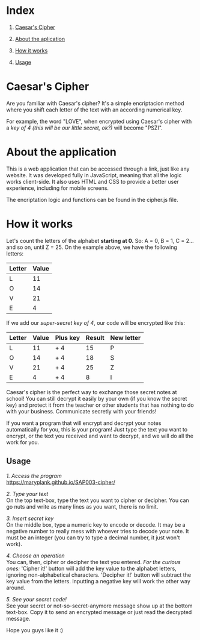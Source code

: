 # Index

1. [Caesar's Cipher](https://github.com/maryplank/SAP003-cipher#caesars-cipher) 

2. [About the aplication](https://github.com/maryplank/SAP003-cipher#about-the-application)

2. [How it works](https://github.com/maryplank/SAP003-cipher#how-it-works)

3. [Usage](https://github.com/maryplank/SAP003-cipher#usage)

# Caesar's Cipher

Are you familiar with Caesar's cipher?
It's a simple encriptacion method where you shift each letter of the text with an according numerical key. 

For example, the word "LOVE", when encrypted using Caesar's cipher with a *key of 4 (this will be our little secret, ok?)* will become "PSZI".

# About the application

This is a web application that can be accessed through a link, just like any website. It was developed fully in JavaScript, meaning that all the logic works client-side. It also uses HTML and CSS to provide a better user experience, including for mobile screens.

The encriptation logic and functions can be found in the cipher.js file.

# How it works
Let's count the letters of the alphabet **starting at 0.**
So: A = 0, B = 1, C = 2... and so on, until Z = 25.
On the example above, we have the following letters:

|Letter | Value |
|-------|-------|
|L      |11     |
|O      |14     |
|V      |21     |
|E      |4      |

If we add our *super-secret key of 4*, our code will be encrypted like this:

|Letter| Value|  Plus key | Result | New letter |
|------|------|-----------|--------|------------|
|L     |11    |+ 4        |15      |P           |
|O     |14    |+ 4        |18      |S           |
|V     |21    |+ 4        |25      |Z           |
|E     |4     |+ 4        |8       |I           |

Caesar's cipher is the perfect way to exchange those secret notes at school! You can still decrypt it easily by your own (if you know the secret key) and protect it from the teacher or other students that has nothing to do with your business.
Communicate secretly with your friends!

If you want a program that will encrypt and decrypt your notes automatically for you, this is your program! Just type the text you want to encrypt, or the text you received and want to decrypt, and we will do all the work for you.

## Usage

*1. Access the program* <br>
https://maryplank.github.io/SAP003-cipher/

*2. Type your text* <br>
On the top text-box, type the text you want to cipher or decipher. You can go nuts and write as many lines as you want, there is no limit.

*3. Insert secret key* <br>
On the middle box, type a numeric key to encode or decode. It may be a negative number to really mess with whoever tries to decode your note. It must be an integer (you can try to type a decimal number, it just won't work).

*4. Choose an operation*<br>
You can, then, cipher or decipher the text you entered. 
*For the curious ones:* 'Cipher it!' button will add the key value to the alphabet letters, ignoring non-alphabetical characters. 'Decipher it!' button will subtract the key value from the letters. Inputting a negative key will work the other way around.

*5. See your secret code!*<br>
See your secret or not-so-secret-anymore message show up at the bottom text-box. Copy it to send an encrypted message or just read the decrypted message.

Hope you guys like it :)